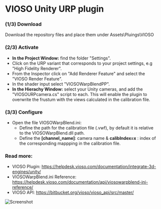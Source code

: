 # VIOSO Unity URP plugin

### (1/3) Download
Download the repository files and place them under Assets\Pluings\VIOSO
### (2/3) Activate
- **In the Project Window:** find the folder "Settings".
- Click on the URP variant that corresponds to your project settings, e.g "High Fidelity Renderer".
- From the Inspector click on "Add Renderer Feature" and select the "VIOSO Render Feature".
- In the shader input select "VIOSOWarpBlendPP".
- **In the Hierachy Window:** select your Unity cameras, and add the "VIOSOURPcamera.cs" script to each. This will enable the plugin to overwrite the frustum with the views calculated in the calibration file.
### (3/3) Configure
- Open the file VIOSOWarpBlend.ini: 
	- Define the path for the calibration file (.vwf), by default it is relative to the VIOSOWarpBlend.dll path.
	- Define the **[channel_name]**: camera name & **calibIndex=x** : index of the corresponding mappping in the calibration file.

### Read more:
+ VIOSO Plugin: https://helpdesk.vioso.com/documentation/integrate-3d-engines/unity/
+ VIOSOWarpBlend.ini Reference: https://helpdesk.vioso.com/documentation/api/viosowarpblend-ini-reference/
+ VIOSO API: https://bitbucket.org/vioso/vioso_api/src/master/

![Screenshot](https://bitbucket.org/vioso/unity_urp_plugin/raw/3e81149e6fe1e068126fd0c5ce5fc791fdcd57ff/Screenshot.JPG)